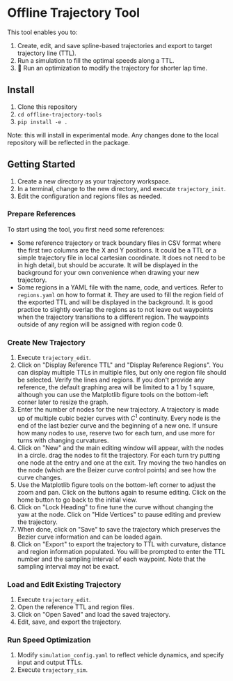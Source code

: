 # Offline Trajectory Tool

This tool enables you to:

1. Create, edit, and save spline-based trajectories and export to target trajectory line (TTL).
2. Run a simulation to fill the optimal speeds along a TTL.
3. :construction: Run an optimization to modify the trajectory for shorter lap time.

## Install

1. Clone this repository
2. `cd offline-trajectory-tools`
3. `pip install -e .`

Note: this will install in experimental mode. Any changes done to the local repository will be reflected in the package.

## Getting Started

1. Create a new directory as your trajectory workspace.
2. In a terminal, change to the new directory, and execute `trajectory_init`.
3. Edit the configuration and regions files as needed.

### Prepare References

To start using the tool, you first need some references:

- Some reference trajectory or track boundary files in CSV format where the first two columns are the X and Y positions. It could be a TTL or a simple trajectory file in local cartesian coordinate. It does not need to be in high detail, but should be accurate. It will be displayed in the background for your own convenience when drawing your new trajectory.
- Some regions in a YAML file with the name, code, and vertices. Refer to `regions.yaml` on how to format it. They are used to fill the region field of the exported TTL and will be displayed in the background. It is good practice to slightly overlap the regions as to not leave out waypoints when the trajectory transitions to a different region. The waypoints outside of any region will be assigned with region code 0.

### Create New Trajectory

1. Execute `trajectory_edit`.
2. Click on "Display Reference TTL" and "Display Reference Regions". You can display multiple TTLs in multiple files, but only one region file should be selected. Verify the lines and regions. If you don't provide any reference, the default graphing area will be limited to a 1 by 1 square, although you can use the Matplotlib figure tools on the bottom-left corner later to resize the graph.
3. Enter the number of nodes for the new trajectory. A trajectory is made up of multiple cubic bezier curves with $C^1$ continuity. Every node is the end of the last bezier curve and the beginning of a new one. If unsure how many nodes to use, reserve two for each turn, and use more for turns with changing curvatures.
4. Click on "New" and the main editing window will appear, with the nodes in a circle. drag the nodes to fit the trajectory. For each turn try putting one node at the entry and one at the exit. Try moving the two handles on the node (which are the Beizer curve control points) and see how the curve changes.
5. Use the Matplotlib figure tools on the bottom-left corner to adjust the zoom and pan. Click on the buttons again to resume editing. Click on the home button to go back to the initial view.
6. Click on "Lock Heading" to fine tune the curve without changing the yaw at the node. Click on "Hide Vertices" to pause editing and preview the trajectory.
7. When done, click on "Save" to save the trajectory which preserves the Bezier curve information and can be loaded again.
8. Click on "Export" to export the trajectory to TTL with curvature, distance and region information populated. You will be prompted to enter the TTL number and the sampling interval of each waypoint. Note that the sampling interval may not be exact.

### Load and Edit Existing Trajectory

1. Execute `trajectory_edit`.
2. Open the reference TTL and region files.
3. Click on "Open Saved" and load the saved trajectory.
4. Edit, save, and export the trajectory.

### Run Speed Optimization

1. Modify `simulation_config.yaml` to reflect vehicle dynamics, and specify input and output TTLs.
2. Execute `trajectory_sim`.